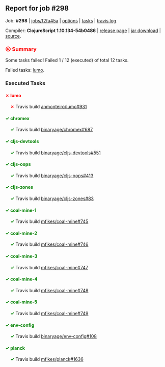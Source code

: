## Report for job #298

Job: **#298** | [jobs/f2fa45a](https://github.com/cljs-oss/canary/commit/f2fa45a3e05ee1e7e1b630156fc8bec965ff1310) | [options](options.edn) | [tasks](tasks.edn) | [travis log](https://travis-ci.org/cljs-oss/canary/builds/349678967).

Compiler: **ClojureScript 1.10.134-54b0486** | [release page](https://github.com/cljs-oss/canary/releases/tag/r1.10.134-54b0486) | [jar download](https://github.com/cljs-oss/canary/releases/download/r1.10.134-54b0486/clojurescript-1.10.134-54b0486.jar) | [source](https://github.com/clojure/clojurescript/commit/54b0486dbecc2ec9e6018b308f805d612bb302bb).

### <b style='color:red'>☹ Summary</b>

Some tasks failed! Failed 1 / 12 (executed) of total 12 tasks.

Failed tasks: [lumo](#-lumo).

### Executed Tasks

#### <b style='color:red'>&#x2717; lumo</b>
&nbsp;&nbsp;&nbsp;&nbsp;<b style='color:red'>&#x2717;</b> Travis build [anmonteiro/lumo#931](https://travis-ci.org/anmonteiro/lumo/builds/349680633)<br>

#### <b style='color:green'>&#x2713; chromex</b>
&nbsp;&nbsp;&nbsp;&nbsp;<b style='color:green'>&#x2713;</b> Travis build [binaryage/chromex#687](https://travis-ci.org/binaryage/chromex/builds/349680552)<br>

#### <b style='color:green'>&#x2713; cljs-devtools</b>
&nbsp;&nbsp;&nbsp;&nbsp;<b style='color:green'>&#x2713;</b> Travis build [binaryage/cljs-devtools#551](https://travis-ci.org/binaryage/cljs-devtools/builds/349680558)<br>

#### <b style='color:green'>&#x2713; cljs-oops</b>
&nbsp;&nbsp;&nbsp;&nbsp;<b style='color:green'>&#x2713;</b> Travis build [binaryage/cljs-oops#413](https://travis-ci.org/binaryage/cljs-oops/builds/349680575)<br>

#### <b style='color:green'>&#x2713; cljs-zones</b>
&nbsp;&nbsp;&nbsp;&nbsp;<b style='color:green'>&#x2713;</b> Travis build [binaryage/cljs-zones#83](https://travis-ci.org/binaryage/cljs-zones/builds/349680590)<br>

#### <b style='color:green'>&#x2713; coal-mine-1</b>
&nbsp;&nbsp;&nbsp;&nbsp;<b style='color:green'>&#x2713;</b> Travis build [mfikes/coal-mine#745](https://travis-ci.org/mfikes/coal-mine/builds/349680586)<br>

#### <b style='color:green'>&#x2713; coal-mine-2</b>
&nbsp;&nbsp;&nbsp;&nbsp;<b style='color:green'>&#x2713;</b> Travis build [mfikes/coal-mine#746](https://travis-ci.org/mfikes/coal-mine/builds/349680596)<br>

#### <b style='color:green'>&#x2713; coal-mine-3</b>
&nbsp;&nbsp;&nbsp;&nbsp;<b style='color:green'>&#x2713;</b> Travis build [mfikes/coal-mine#747](https://travis-ci.org/mfikes/coal-mine/builds/349680606)<br>

#### <b style='color:green'>&#x2713; coal-mine-4</b>
&nbsp;&nbsp;&nbsp;&nbsp;<b style='color:green'>&#x2713;</b> Travis build [mfikes/coal-mine#748](https://travis-ci.org/mfikes/coal-mine/builds/349680610)<br>

#### <b style='color:green'>&#x2713; coal-mine-5</b>
&nbsp;&nbsp;&nbsp;&nbsp;<b style='color:green'>&#x2713;</b> Travis build [mfikes/coal-mine#749](https://travis-ci.org/mfikes/coal-mine/builds/349680612)<br>

#### <b style='color:green'>&#x2713; env-config</b>
&nbsp;&nbsp;&nbsp;&nbsp;<b style='color:green'>&#x2713;</b> Travis build [binaryage/env-config#108](https://travis-ci.org/binaryage/env-config/builds/349680624)<br>

#### <b style='color:green'>&#x2713; planck</b>
&nbsp;&nbsp;&nbsp;&nbsp;<b style='color:green'>&#x2713;</b> Travis build [mfikes/planck#1636](https://travis-ci.org/mfikes/planck/builds/349680638)<br>
